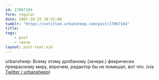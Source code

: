 ```yaml
---
id: 17067184
form: regular
date: 2007-10-25 10:52:00
tumblr: "https://untitled.urbansheep.com/post/17067184"
title:
tags:
    - post
    - твиты
layout: post-text.njk
---
```


<p>urbansheep: Всему этому долбаному (зачерк.) феерически прекрасному миру, впрочем, редактор бы не помешал, вот что. (via <a href="http://twitter.com/urbansheep/statuses/362237382">Twitter / urbansheep</a>)</p>

